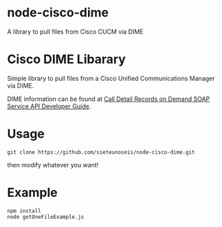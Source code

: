 # node-cisco-dime
A library to pull files from Cisco CUCM via DIME


# Cisco DIME Libarary

Simple library to pull files from a Cisco Unified Communications Manager via DIME.

DIME information can be found at
[Call Detail Records on Demand SOAP Service API Developer Guide](https://developer.cisco.com/docs/sxml/#!log-collection-and-dimegetfileservice-api-reference/dimegetfileservice-api).

# Usage

```
git clone https://github.com/sieteunoseis/node-cisco-dime.git
```

then modify whatever you want!

# Example

```
npm install
node getOneFileExample.js
```